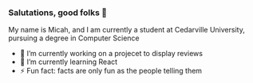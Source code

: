 ### Salutations, good folks 👋

My name is Micah, and I am currently a student at Cedarville University,
pursuing a degree in Computer Science

- 🔭 I’m currently working on a projecet to display reviews
- 🌱 I’m currently learning React
- ⚡ Fun fact: facts are only fun as the people telling them

<!--
**mavranyes/mavranyes** is a ✨ _special_ ✨ repository because its `README.md` (this file) appears on your GitHub profile.

Here are some ideas to get you started:

- 🔭 I’m currently working on ...
- 🌱 I’m currently learning ...
- 👯 I’m looking to collaborate on ...
- 🤔 I’m looking for help with ...
- 💬 Ask me about ...
- 📫 How to reach me: ...
- 😄 Pronouns: ...
- ⚡ Fun fact: ...
-->
